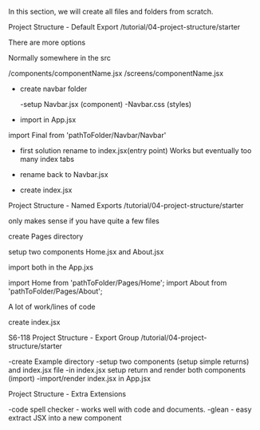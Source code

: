 In this section, we will create all files and folders from scratch.

Project Structure - Default Export
/tutorial/04-project-structure/starter

There are more options

Normally somewhere in the src

/components/componentName.jsx /screens/componentName.jsx

* create navbar folder

    -setup Navbar.jsx (component)
    -Navbar.css (styles)
* import in App.jsx

import Final from 'pathToFolder/Navbar/Navbar'

* first solution rename to index.jsx(entry point)
Works but eventually too many index tabs 

* rename back to Navbar.jsx
* create index.jsx


Project Structure - Named Exports
/tutorial/04-project-structure/starter

only makes sense if you have quite a few files

create Pages directory

setup two components Home.jsx and About.jsx

import both in the App.jxs

import Home from 'pathToFolder/Pages/Home'; import About from 'pathToFolder/Pages/About';

A lot of work/lines of code

create index.jsx

S6-118
Project Structure - Export Group
/tutorial/04-project-structure/starter

-create Example directory
-setup two components (setup simple returns) and index.jsx file
-in index.jsx setup return and render both components (import)
-import/render index.jsx in App.jsx

Project Structure - Extra Extensions

-code spell checker - works well with code and documents.
-glean - easy extract JSX into a new component

